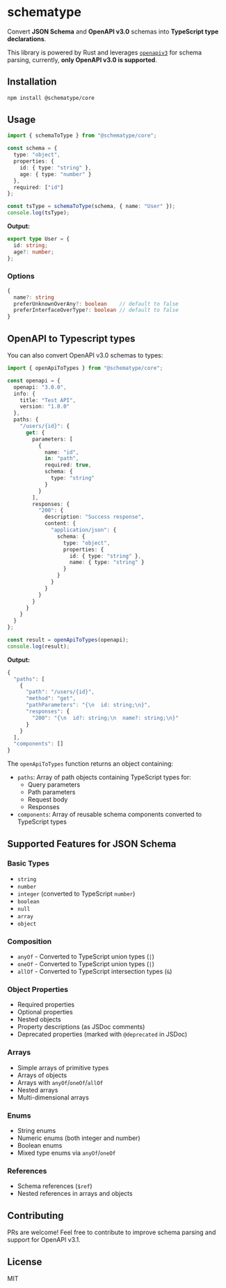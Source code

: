 # schematype

Convert **JSON Schema** and **OpenAPI v3.0** schemas into **TypeScript type declarations**.

This library is powered by Rust and leverages [`openapiv3`](https://crates.io/crates/openapiv3) for schema parsing, currently, **only OpenAPI v3.0 is supported**.

## Installation

```sh
npm install @schematype/core
```

## Usage

```typescript
import { schemaToType } from "@schematype/core";

const schema = {
  type: "object",
  properties: {
    id: { type: "string" },
    age: { type: "number" }
  },
  required: ["id"]
};

const tsType = schemaToType(schema, { name: "User" });
console.log(tsType);
```

**Output:**
```ts
export type User = {
  id: string;
  age?: number;
};
```

### Options

```ts
{
  name?: string
  preferUnknownOverAny?: boolean    // default to false
  preferInterfaceOverType?: boolean // default to false
}
```


## OpenAPI to Typescript types

You can also convert OpenAPI v3.0 schemas to types:

```typescript
import { openApiToTypes } from "@schematype/core";

const openapi = {
  openapi: "3.0.0",
  info: {
    title: "Test API",
    version: "1.0.0"
  },
  paths: {
    "/users/{id}": {
      get: {
        parameters: [
          {
            name: "id",
            in: "path",
            required: true,
            schema: {
              type: "string"
            }
          }
        ],
        responses: {
          "200": {
            description: "Success response",
            content: {
              "application/json": {
                schema: {
                  type: "object",
                  properties: {
                    id: { type: "string" },
                    name: { type: "string" }
                  }
                }
              }
            }
          }
        }
      }
    }
  }
};

const result = openApiToTypes(openapi);
console.log(result);
```

**Output:**
```ts
{
  "paths": [
    {
      "path": "/users/{id}",
      "method": "get",
      "pathParameters": "{\n  id: string;\n}",
      "responses": {
        "200": "{\n  id?: string;\n  name?: string;\n}"
      }
    }
  ],
  "components": []
}
```

The `openApiToTypes` function returns an object containing:
- `paths`: Array of path objects containing TypeScript types for:
  - Query parameters
  - Path parameters
  - Request body
  - Responses
- `components`: Array of reusable schema components converted to TypeScript types



## Supported Features for JSON Schema

### Basic Types
- `string`
- `number`
- `integer` (converted to TypeScript `number`)
- `boolean`
- `null`
- `array`
- `object`

### Composition
- `anyOf` - Converted to TypeScript union types (`|`)
- `oneOf` - Converted to TypeScript union types (`|`)
- `allOf` - Converted to TypeScript intersection types (`&`)

### Object Properties
- Required properties
- Optional properties
- Nested objects
- Property descriptions (as JSDoc comments)
- Deprecated properties (marked with `@deprecated` in JSDoc)

### Arrays
- Simple arrays of primitive types
- Arrays of objects
- Arrays with `anyOf`/`oneOf`/`allOf`
- Nested arrays
- Multi-dimensional arrays

### Enums
- String enums
- Numeric enums (both integer and number)
- Boolean enums
- Mixed type enums via `anyOf`/`oneOf`

### References
- Schema references (`$ref`)
- Nested references in arrays and objects

## Contributing
PRs are welcome! Feel free to contribute to improve schema parsing and support for OpenAPI v3.1.

## License
MIT
